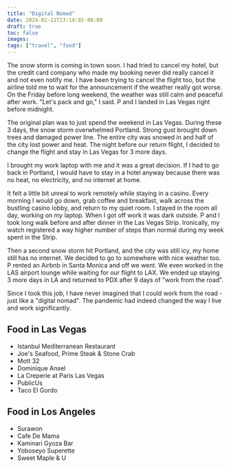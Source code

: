 ```yaml
---
title: "Digital Nomad"
date: 2024-02-11T23:14:02-08:00
draft: true
toc: false
images:
tags: ["travel", "food"]
---
```



The snow storm is coming in town soon. I had tried to cancel my hotel, but the credit card company who made my booking never did really cancel it and not even notify me. I have been trying to cancel the flight too, but the airline told me to wait for the announcement if the weather really got worse. On the Friday before long weekend, the weather was still calm and peaceful after work. "Let's pack and go," I said. P and I landed in Las Vegas right before midnight.

The original plan was to just spend the weekend in Las Vegas. During these 3 days, the snow storm overwhelmed Portland. Strong gust brought down trees and damaged power line. The entire city was snowed in and half of the city lost power and heat. The night before our return flight, I decided to change the flight and stay in Las Vegas for 3 more days.

I brought my work laptop with me and it was a great decision. If I had to go back in Portland, I would have to stay in a hotel anyway because there was no heat, no electricity, and no internet at home.

It felt a little bit unreal to work remotely while staying in a casino. Every morning I would go down, grab coffee and breakfast, walk across the bustling casino lobby, and return to my quiet room. I stayed in the room all day, working on my laptop. When I got off work it was dark outside. P and I took long walk before and after dinner in the Las Vegas Strip. Ironically, my watch registered a way higher number of steps than normal during my week spent in the Strip.

Then a second snow storm hit Portland, and the city was still icy, my home still has no internet. We decided to go to somewhere with nice weather too. P rented an Airbnb in Santa Monica and off we went. We even worked in the LAS airport lounge while waiting for our flight to LAX. We ended up staying 3 more days in LA and returned to PDX after 9 days of "work from the road".

Since I took this job, I have never imagined that I could work from the road - just like a "digital nomad". The pandemic had indeed changed the way I live and work significantly.

## Food in Las Vegas
- Istanbul Mediterranean Restaurant
- Joe's Seafood, Prime Steak & Stone Crab
- Mott 32
- Dominique Ansel
- La Creperie at Paris Las Vegas
- PublicUs
- Taco El Gordo

## Food in Los Angeles
- Surawon
- Cafe De Mama
- Kaminari Gyoza Bar
- Yoboseyo Superette
- Sweet Maple & U
